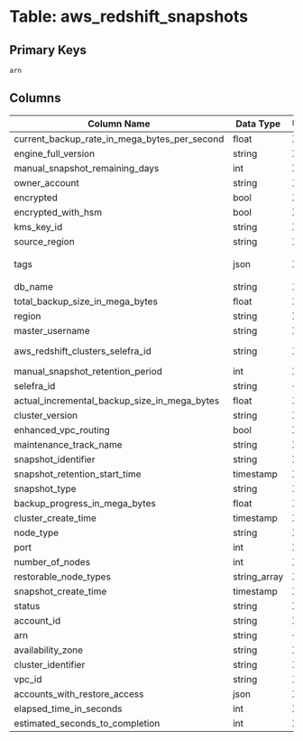 # Table: aws_redshift_snapshots

## Primary Keys 

```
arn
```


## Columns 

|  Column Name   |  Data Type  | Uniq | Nullable | Description | 
|  ----  | ----  | ----  | ----  | ---- | 
| current_backup_rate_in_mega_bytes_per_second | float | X | √ |  | 
| engine_full_version | string | X | √ |  | 
| manual_snapshot_remaining_days | int | X | √ |  | 
| owner_account | string | X | √ |  | 
| encrypted | bool | X | √ |  | 
| encrypted_with_hsm | bool | X | √ |  | 
| kms_key_id | string | X | √ |  | 
| source_region | string | X | √ |  | 
| tags | json | X | √ | `Tags consisting of a name/value pair for a resource.` | 
| db_name | string | X | √ |  | 
| total_backup_size_in_mega_bytes | float | X | √ |  | 
| region | string | X | √ |  | 
| master_username | string | X | √ |  | 
| aws_redshift_clusters_selefra_id | string | X | X | fk to aws_redshift_clusters.selefra_id | 
| manual_snapshot_retention_period | int | X | √ |  | 
| selefra_id | string | √ | √ | primary keys value md5 | 
| actual_incremental_backup_size_in_mega_bytes | float | X | √ |  | 
| cluster_version | string | X | √ |  | 
| enhanced_vpc_routing | bool | X | √ |  | 
| maintenance_track_name | string | X | √ |  | 
| snapshot_identifier | string | X | √ |  | 
| snapshot_retention_start_time | timestamp | X | √ |  | 
| snapshot_type | string | X | √ |  | 
| backup_progress_in_mega_bytes | float | X | √ |  | 
| cluster_create_time | timestamp | X | √ |  | 
| node_type | string | X | √ |  | 
| port | int | X | √ |  | 
| number_of_nodes | int | X | √ |  | 
| restorable_node_types | string_array | X | √ |  | 
| snapshot_create_time | timestamp | X | √ |  | 
| status | string | X | √ |  | 
| account_id | string | X | √ |  | 
| arn | string | √ | √ | `ARN of the snapshot.` | 
| availability_zone | string | X | √ |  | 
| cluster_identifier | string | X | √ |  | 
| vpc_id | string | X | √ |  | 
| accounts_with_restore_access | json | X | √ |  | 
| elapsed_time_in_seconds | int | X | √ |  | 
| estimated_seconds_to_completion | int | X | √ |  | 


